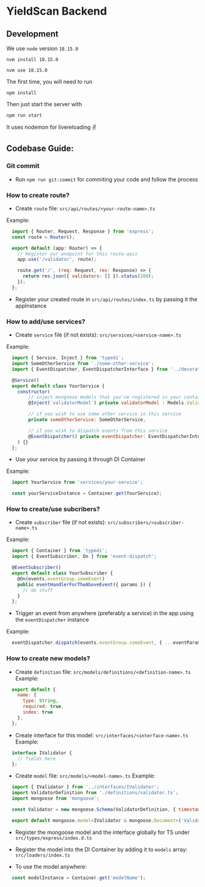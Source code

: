# YieldScan Backend

  ## Development

  We use `node` version `10.15.0`

  ```
  nvm install 10.15.0
  ```

  ```
  nvm use 10.15.0
  ```

  The first time, you will need to run

  ```
  npm install
  ```

  Then just start the server with

  ```
  npm run start
  ```
  It uses nodemon for livereloading ✌️


  ## Codebase Guide:

  ### Git commit
  - Run `npm run git:commit` for commiting your code and follow the process

  ### How to create route?
  - Create `route` file: `src/api/routes/<your-route-name>.ts`

  Example:
  ```javascript
    import { Router, Request, Response } from 'express';
    const route = Router();

    export default (app: Router) => {
      // Register our endpoint for this route-apis
      app.use('/validator', route);

      route.get('/', (req: Request, res: Response) => {
        return res.json({ validators: [] }).status(200);
      });
    };
  ```
  - Register your created route in `src/api/routes/index.ts` by passing it the appInstance

  ### How to add/use services?
  - Create `service` file (if not exists): `src/services/<service-name>.ts`

  Example:
  ```javascript
    import { Service, Inject } from 'typedi';
    import SomeOtherService from './some-other-service';
    import { EventDispatcher, EventDispatcherInterface } from '../decorators/eventDispatcher';

    @Service()
    export default class YourService {
      constructor(
          // inject mongoose models that you've registered in your containers
          @Inject('validatorModel') private validatorModel : Models.ValidatorModel,

          // if you wish to use some other service in this service
          private someOtherService: SomeOtherService,

          // if you wish to dispatch events from this service
          @EventDispatcher() private eventDispatcher: EventDispatcherInterface,
      ) {}
    };

  ```
  - Use your service by passing it through DI Container

  Example:
  ```javascript
    import YourService from 'services/your-service';

    const yourServiceInstance = Container.get(YourService);
  ```

  ### How to create/use subcribers?
  - Create `subscriber` file (if not exists): `src/subscribers/<subscriber-name>.ts`

  Example:
  ```javascript
    import { Container } from 'typedi';
    import { EventSubscriber, On } from 'event-dispatch';

    @EventSubscriber()
    export default class YourSubscriber {
      @On(events.eventGroup.someEvent)
      public eventHandlerForTheAboveEvent({ params }) {
        // do stuff
      }
    };

  ```
  - Trigger an event from anywhere (preferably a service) in the app using the `eventDispatcher` instance

  Example:
  ```javascript
    eventDispatcher.dispatch(events.eventGroup.someEvent, { ...eventParams });
  ```

  ### How to create new models?
  - Create `definition` file: `src/models/definitions/<definition-name>.ts`
  Example:
  ```javascript
    export default {
      name: {
        type: String,
        required: true,
        index: true
      },
    };
  ```

  - Create interface for this model: `src/interfaces/<interface-name>.ts`
  Example:
  ```javascript
    interface IValidator {
      // fields here
    };
  ```

  - Create `model` file: `src/models/<model-name>.ts`
  Example:
  ```javascript
    import { IValidator } from '../interfaces/IValidator';
    import ValidatorDefinition from './definitions/validator.ts';
    import mongoose from 'mongoose';

    const Validator = new mongoose.Schema(ValidatorDefinition, { timestamps: true });

    export default mongoose.model<IValidator & mongoose.Document>('Validator', Validator);

  ```
  - Register the mongoose model and the interface globally for TS under `src/types/express/index.d.ts`

  - Register the model into the DI Container by adding it to `models` array: `src/loaders/index.ts`

  - To use the model anywhere:
  ```javascript
    const modelInstance = Container.get('modelName');
  ```
